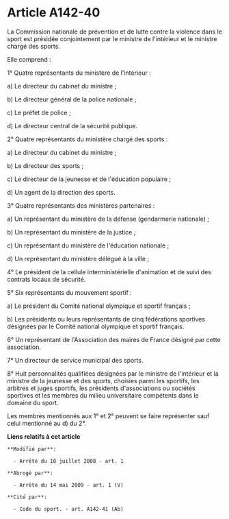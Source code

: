 # Article A142-40

La Commission nationale de prévention et de lutte contre la violence dans le sport est présidée conjointement par le ministre
de l'intérieur et le ministre chargé des sports. 

Elle comprend : 

1° Quatre représentants du ministère de l'intérieur : 

a) Le directeur du cabinet du ministre ; 

b) Le directeur général de la police nationale ; 

c) Le préfet de police ; 

d) Le directeur central de la sécurité publique. 

2° Quatre représentants du ministère chargé des sports : 

a) Le directeur du cabinet du ministre ; 

b) Le directeur des sports ; 

c) Le directeur de la jeunesse et de l'éducation populaire ; 

d) Un agent de la direction des sports. 

3° Quatre représentants des ministères partenaires : 

a) Un représentant du ministère de la défense (gendarmerie nationale) ; 

b) Un représentant du ministère de la justice ; 

c) Un représentant du ministère de l'éducation nationale ; 

d) Un représentant du ministère délégué à la ville ; 

4° Le président de la cellule interministérielle d'animation et de suivi des contrats locaux de sécurité. 

5° Six représentants du mouvement sportif : 

a) Le président du Comité national olympique et sportif français ; 

b) Les présidents ou leurs représentants de cinq fédérations sportives désignées par le Comité national olympique et sportif
français. 

6° Un représentant de l'Association des maires de France désigné par cette association. 

7° Un directeur de service municipal des sports. 

8° Huit personnalités qualifiées désignées par le ministre de l'intérieur et la ministre de la jeunesse et des sports,
choisies parmi les sportifs, les arbitres et juges sportifs, les présidents  d'associations ou sociétés sportives et les
membres du milieu universitaire compétents dans le domaine du sport. 

Les membres mentionnés aux 1° et 2° peuvent se faire représenter sauf celui mentionné au d) du 2°.

**Liens relatifs à cet article**

	**Modifié par**:

	  - Arrêté du 18 juillet 2008 - art. 1

	**Abrogé par**:

	  - Arrêté du 14 mai 2009 - art. 1 (V)

	**Cité par**:

	  - Code du sport. - art. A142-41 (Ab)
